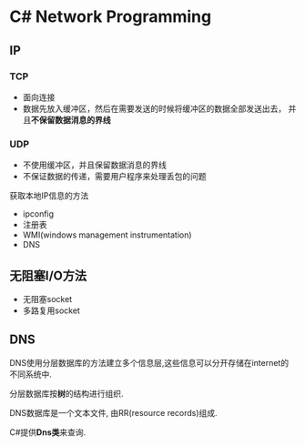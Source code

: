 # C# Network Programming

<!-- more -->

## IP

### TCP
- 面向连接
- 数据先放入缓冲区，然后在需要发送的时候将缓冲区的数据全部发送出去，
并且**不保留数据消息的界线**

### UDP
- 不使用缓冲区，并且保留数据消息的界线
- 不保证数据的传递，需要用户程序来处理丢包的问题

获取本地IP信息的方法
- ipconfig
- 注册表
- WMI(windows management instrumentation)
- DNS

## 无阻塞I/O方法
- 无阻塞socket
- 多路复用socket

## DNS
DNS使用分层数据库的方法建立多个信息层,这些信息可以分开存储在internet的不同系统中.

分层数据库按**树**的结构进行组织.

DNS数据库是一个文本文件, 由RR(resource records)组成.

C#提供**Dns类**来查询.
